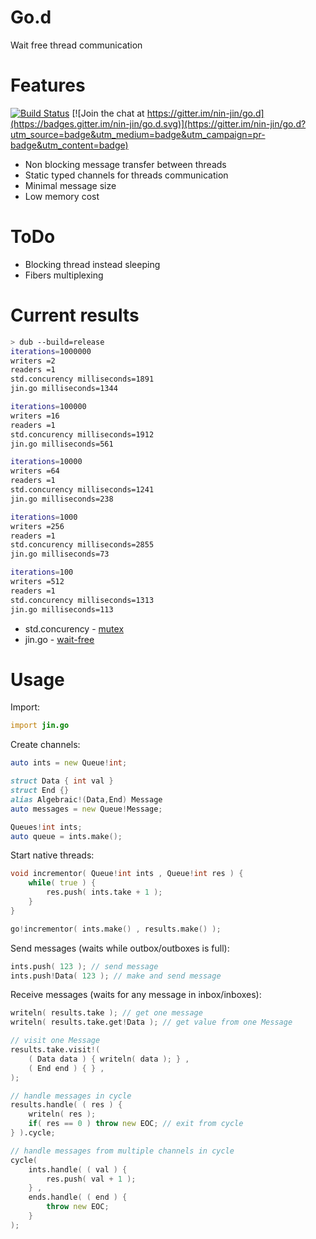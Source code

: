 # Go.d

Wait free thread communication

# Features
[![Build Status](https://travis-ci.org/nin-jin/go.d.svg?branch=master)](https://travis-ci.org/nin-jin/go.d)
[![Join the chat at https://gitter.im/nin-jin/go.d](https://badges.gitter.im/nin-jin/go.d.svg)](https://gitter.im/nin-jin/go.d?utm_source=badge&utm_medium=badge&utm_campaign=pr-badge&utm_content=badge)


* Non blocking message transfer between threads
* Static typed channels for threads communication
* Minimal message size
* Low memory cost

# ToDo

 * Blocking thread instead sleeping
 * Fibers multiplexing

# Current results

```sh
> dub --build=release                                          
iterations=1000000
writers =2
readers =1
std.concurency milliseconds=1891
jin.go milliseconds=1344

iterations=100000
writers =16
readers =1
std.concurency milliseconds=1912
jin.go milliseconds=561

iterations=10000
writers =64
readers =1
std.concurency milliseconds=1241
jin.go milliseconds=238

iterations=1000
writers =256
readers =1
std.concurency milliseconds=2855
jin.go milliseconds=73

iterations=100
writers =512
readers =1
std.concurency milliseconds=1313
jin.go milliseconds=113
```

* std.concurency - [mutex](https://en.wikipedia.org/wiki/Lock_(computer_science))
* jin.go - [wait-free](https://en.wikipedia.org/wiki/Non-blocking_algorithm#Wait-freedom)

# Usage

Import:
```d
import jin.go
```

Create channels:
```d
auto ints = new Queue!int;

struct Data { int val }
struct End {}
alias Algebraic!(Data,End) Message 
auto messages = new Queue!Message;

Queues!int ints;
auto queue = ints.make();
```

Start native threads:
```d
void incrementor( Queue!int ints , Queue!int res ) {
	while( true ) {
		res.push( ints.take + 1 );
	}
}

go!incrementor( ints.make() , results.make() );
```

Send messages (waits while outbox/outboxes is full):
```d
ints.push( 123 ); // send message
ints.push!Data( 123 ); // make and send message
```

Receive messages (waits for any message in inbox/inboxes):
```d
writeln( results.take ); // get one message
writeln( results.take.get!Data ); // get value from one Message

// visit one Message
results.take.visit!(
	( Data data ) { writeln( data ); } ,
	( End end ) { } ,
);

// handle messages in cycle
results.handle( ( res ) {
	writeln( res );
	if( res == 0 ) throw new EOC; // exit from cycle
} ).cycle;

// handle messages from multiple channels in cycle
cycle(
	ints.handle( ( val ) {
		res.push( val + 1 );
	} ,
	ends.handle( ( end ) {
		throw new EOC;
	}
);
```
 
